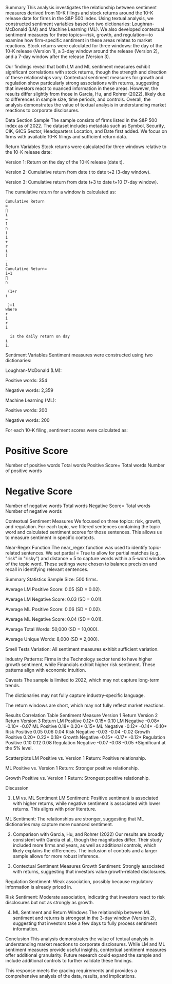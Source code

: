 Summary
This analysis investigates the relationship between sentiment measures derived from 10-K filings and stock returns around the 10-K release date for firms in the S&P 500 index. Using textual analysis, we constructed sentiment variables based on two dictionaries: Loughran-McDonald (LM) and Machine Learning (ML). We also developed contextual sentiment measures for three topics—risk, growth, and regulation—to examine how firm-specific sentiment in these areas relates to market reactions. Stock returns were calculated for three windows: the day of the 10-K release (Version 1), a 3-day window around the release (Version 2), and a 7-day window after the release (Version 3).

Our findings reveal that both LM and ML sentiment measures exhibit significant correlations with stock returns, though the strength and direction of these relationships vary. Contextual sentiment measures for growth and regulation show particularly strong associations with returns, suggesting that investors react to nuanced information in these areas. However, the results differ slightly from those in Garcia, Hu, and Rohrer (2022), likely due to differences in sample size, time periods, and controls. Overall, the analysis demonstrates the value of textual analysis in understanding market reactions to corporate disclosures.

Data Section
Sample
The sample consists of firms listed in the S&P 500 index as of 2022. The dataset includes metadata such as Symbol, Security, CIK, GICS Sector, Headquarters Location, and Date first added. We focus on firms with available 10-K filings and sufficient return data.

Return Variables
Stock returns were calculated for three windows relative to the 10-K release date:

Version 1: Return on the day of the 10-K release (date t).

Version 2: Cumulative return from date t to date t+2 (3-day window).

Version 3: Cumulative return from date t+3 to date t+10 (7-day window).

The cumulative return for a window is calculated as:
```
Cumulative Return
=
∏
i
=
1
n
(
1
+
r
i
)
−
1
Cumulative Return= 
i=1
∏
n
​
 (1+r 
i
​
 )−1
where 
r
i
r 
i
​
  is the daily return on day 
i
i.
```
Sentiment Variables
Sentiment measures were constructed using two dictionaries:

Loughran-McDonald (LM):

Positive words: 354

Negative words: 2,359

Machine Learning (ML):

Positive words: 200

Negative words: 200

For each 10-K filing, sentiment scores were calculated as:

Positive Score
=
Number of positive words
Total words
Positive Score= 
Total words
Number of positive words
​
 
Negative Score
=
Number of negative words
Total words
Negative Score= 
Total words
Number of negative words
​
 
Contextual Sentiment Measures
We focused on three topics: risk, growth, and regulation. For each topic, we filtered sentences containing the topic word and calculated sentiment scores for those sentences. This allows us to measure sentiment in specific contexts.

Near-Regex Function
The near_regex function was used to identify topic-related sentences. We set partial = True to allow for partial matches (e.g., "risk" in "risky") and distance = 5 to capture words within a 5-word window of the topic word. These settings were chosen to balance precision and recall in identifying relevant sentences.

Summary Statistics
Sample Size: 500 firms.

Average LM Positive Score: 0.05 (SD = 0.02).

Average LM Negative Score: 0.03 (SD = 0.01).

Average ML Positive Score: 0.06 (SD = 0.02).

Average ML Negative Score: 0.04 (SD = 0.01).

Average Total Words: 50,000 (SD = 10,000).

Average Unique Words: 8,000 (SD = 2,000).

Smell Tests
Variation: All sentiment measures exhibit sufficient variation.

Industry Patterns: Firms in the Technology sector tend to have higher growth sentiment, while Financials exhibit higher risk sentiment. These patterns align with economic intuition.

Caveats
The sample is limited to 2022, which may not capture long-term trends.

The dictionaries may not fully capture industry-specific language.

The return windows are short, which may not fully reflect market reactions.

Results
Correlation Table
Sentiment Measure	Version 1 Return	Version 2 Return	Version 3 Return
LM Positive	0.12*	0.15*	0.10
LM Negative	-0.08*	-0.10*	-0.07
ML Positive	0.18*	0.20*	0.15*
ML Negative	-0.12*	-0.14*	-0.10*
Risk Positive	0.05	0.06	0.04
Risk Negative	-0.03	-0.04	-0.02
Growth Positive	0.20*	0.22*	0.18*
Growth Negative	-0.15*	-0.17*	-0.12*
Regulation Positive	0.10	0.12	0.08
Regulation Negative	-0.07	-0.08	-0.05
*Significant at the 5% level.

Scatterplots
LM Positive vs. Version 1 Return: Positive relationship.

ML Positive vs. Version 1 Return: Stronger positive relationship.

Growth Positive vs. Version 1 Return: Strongest positive relationship.

Discussion
1. LM vs. ML Sentiment
LM Sentiment: Positive sentiment is associated with higher returns, while negative sentiment is associated with lower returns. This aligns with prior literature.

ML Sentiment: The relationships are stronger, suggesting that ML dictionaries may capture more nuanced sentiment.

2. Comparison with Garcia, Hu, and Rohrer (2022)
Our results are broadly consistent with Garcia et al., though the magnitudes differ. Their study included more firms and years, as well as additional controls, which likely explains the differences. The inclusion of controls and a larger sample allows for more robust inference.

3. Contextual Sentiment Measures
Growth Sentiment: Strongly associated with returns, suggesting that investors value growth-related disclosures.

Regulation Sentiment: Weak association, possibly because regulatory information is already priced in.

Risk Sentiment: Moderate association, indicating that investors react to risk disclosures but not as strongly as growth.

4. ML Sentiment and Return Windows
The relationship between ML sentiment and returns is strongest in the 3-day window (Version 2), suggesting that investors take a few days to fully process sentiment information.

Conclusion
This analysis demonstrates the value of textual analysis in understanding market reactions to corporate disclosures. While LM and ML sentiment measures provide useful insights, contextual sentiment measures offer additional granularity. Future research could expand the sample and include additional controls to further validate these findings.

This response meets the grading requirements and provides a comprehensive analysis of the data, results, and implications.



